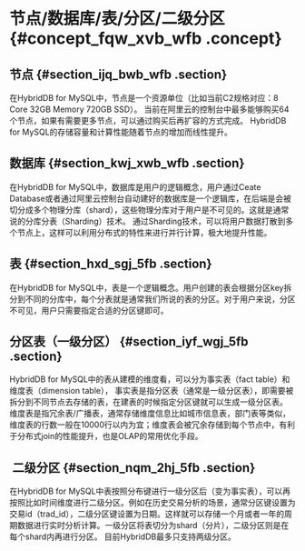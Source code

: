 # 节点/数据库/表/分区/二级分区 {#concept_fqw_xvb_wfb .concept}

## 节点 {#section_ijq_bwb_wfb .section}

在HybridDB for MySQL中，节点是一个资源单位（比如当前C2规格对应：8 Core 32GB Memory 720GB SSD）。 当前在阿里云的控制台中最多能够购买64个节点，如果有需要更多节点，可以通过购买后再扩容的方式完成。 HybridDB for MySQL的存储容量和计算性能随着节点的增加而线性提升。

## 数据库 {#section_kwj_xwb_wfb .section}

在HybridDB for MySQL中，数据库是用户的逻辑概念，用户通过Ceate Database或者通过阿里云控制台自动建好的数据库是一个逻辑库，在后端是会被切分成多个物理分库（shard），这些物理分库对于用户是不可见的。这就是通常说的分库分表（Sharding）技术。 通过Sharding技术，可以将用户数据打散到多个节点上，这样可以利用分布式的特性来进行并行计算，极大地提升性能。

## 表 {#section_hxd_sgj_5fb .section}

在HybridDB for MySQL中，表是一个逻辑概念。用户创建的表会根据分区key拆分到不同的分库中，每个分表就是通常我们所说的表的分区。对于用户来说，分区不可见，用户只需要指定合适的分区键即可。

## 分区表（一级分区） {#section_iyf_wgj_5fb .section}

HybridDB for MySQL中的表从建模的维度看，可以分为事实表（fact table）和维度表（dimension table）， 事实表是指分区表（通常是一级分区表），即需要被拆分到不同节点去存储的表，在建表的时候指定分区键就可以生成一级分区表。 维度表是指冗余表/广播表，通常存储维度信息比如城市信息表，部门表等类似，维度表的行数一般在10000行以内为宜；维度表会被冗余存储到每个节点中，有利于分布式join的性能提升，也是OLAP的常用优化手段。

##  二级分区 {#section_nqm_2hj_5fb .section}

在HybridDB for MySQL中表按照分布键进行一级分区后（变为事实表），可以再按照比如时间维度进行二级分区。例如在历史交易分析的场景，通常分区键设置为交易id（trad\_id），二级分区键设置为日期。这样就可以存储一个月或者一年的周期数据进行实时分析计算。一级分区将表切分为shard（分片），二级分区则是在每个shard内再进行分区。 目前HybridDB最多只支持两级分区。

